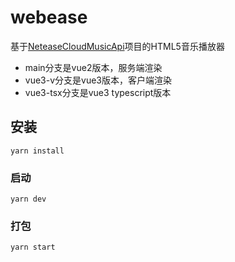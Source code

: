 # webease

基于[NeteaseCloudMusicApi](https://binaryify.github.io/NeteaseCloudMusicApi/#/ )项目的HTML5音乐播放器

- main分支是vue2版本，服务端渲染
- vue3-v分支是vue3版本，客户端渲染
- vue3-tsx分支是vue3 typescript版本

## 安装
```
yarn install
```

### 启动
```
yarn dev
```

### 打包
```
yarn start
```
